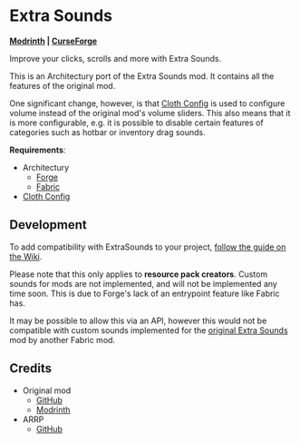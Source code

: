 # Extra Sounds

**[Modrinth](https://modrinth.com/mod/extrasounds)
| [CurseForge](https://www.curseforge.com/minecraft/mc-mods/extrasounds)**

Improve your clicks, scrolls and more with Extra Sounds.

This is an Architectury port of the Extra Sounds mod.
It contains all the features of the original mod. 

One significant change, however, is that [Cloth Config](https://www.curseforge.com/minecraft/mc-mods/cloth-config)
is used to configure volume instead of the original mod's volume sliders. This also means that it is more configurable,
e.g. it is possible to disable certain features of categories such as hotbar or inventory drag sounds.

**Requirements**:
* Architectury
    * [Forge](https://www.curseforge.com/minecraft/mc-mods/architectury-forge)
    * [Fabric](https://www.curseforge.com/minecraft/mc-mods/architectury-fabric)
* [Cloth Config](https://www.curseforge.com/minecraft/mc-mods/cloth-config)


## Development
To add compatibility with ExtraSounds to your project, [follow the guide on the Wiki](https://github.com/stashymane/extra-sounds/wiki).

Please note that this only applies to **resource pack creators**. 
Custom sounds for mods are not implemented, and will not be implemented any time soon.
This is due to Forge's lack of an entrypoint feature like Fabric has.

It may be possible to allow this via an API, however this would not be compatible with custom sounds 
implemented for the [original Extra Sounds](https://modrinth.com/mod/extrasounds) mod by 
another Fabric mod.

## Credits
* Original mod
  * [GitHub](https://github.com/stashymane/extra-sounds)
  * [Modrinth](https://modrinth.com/mod/extrasounds)
* ARRP
  * [GitHub](https://github.com/Devan-Kerman/ARRP) 